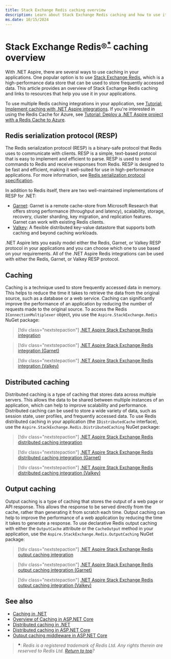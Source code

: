 ```yaml
---
title: Stack Exchange Redis caching overview
description: Learn about Stack Exchange Redis caching and how to use it in your applications.
ms.date: 10/15/2024
---
```


# Stack Exchange Redis&reg;<sup>**[*](#registered)**</sup> caching overview

<a name="heading"></a>

With .NET Aspire, there are several ways to use caching in your applications. One popular option is to use [Stack Exchange Redis](https://stackexchange.github.io/StackExchange.Redis), which is a high-performance data store that can be used to store frequently accessed data. This article provides an overview of Stack Exchange Redis caching and links to resources that help you use it in your applications.

To use multiple Redis caching integrations in your application, see [Tutorial: Implement caching with .NET Aspire integrations](caching-integrations.md). If you're interested in using the Redis Cache for Azure, see [Tutorial: Deploy a .NET Aspire project with a Redis Cache to Azure](caching-integrations-deployment.md).

## Redis serialization protocol (RESP)

The Redis serialization protocol (RESP) is a binary-safe protocol that Redis uses to communicate with clients. RESP is a simple, text-based protocol that is easy to implement and efficient to parse. RESP is used to send commands to Redis and receive responses from Redis. RESP is designed to be fast and efficient, making it well-suited for use in high-performance applications. For more information, see [Redis serialization protocol specification](https://redis.io/docs/latest/develop/reference/protocol-spec/).

In addition to Redis itself, there are two well-maintained implementations of RESP for .NET:

- [Garnet](https://github.com/microsoft/Garnet): Garnet is a remote cache-store from Microsoft Research that offers strong performance (throughput and latency), scalability, storage, recovery, cluster sharding, key migration, and replication features. Garnet can work with existing Redis clients.
- [Valkey](https://github.com/valkey-io/valkey): A flexible distributed key-value datastore that supports both caching and beyond caching workloads.

.NET Aspire lets you easily model either the Redis, Garnet, or Valkey RESP protocol in your applications and you can choose which one to use based on your requirements. All of the .NET Aspire Redis integrations can be used with either the Redis, Garnet, or Valkey RESP protocol.

## Caching

Caching is a technique used to store frequently accessed data in memory. This helps to reduce the time it takes to retrieve the data from the original source, such as a database or a web service. Caching can significantly improve the performance of an application by reducing the number of requests made to the original source. To access the Redis `IConnectionMultiplexer` object, you use the `Aspire.StackExchange.Redis` NuGet package:

> [!div class="nextstepaction"]
> [.NET Aspire Stack Exchange Redis integration](stackexchange-redis-integration.md)

> [!div class="nextstepaction"]
> [.NET Aspire Stack Exchange Redis integration (Garnet)](stackexchange-redis-integration.md?pivots=garnet)

> [!div class="nextstepaction"]
> [.NET Aspire Stack Exchange Redis integration (Valkey)](stackexchange-redis-integration.md?pivots=valkey)

## Distributed caching

Distributed caching is a type of caching that stores data across multiple servers. This allows the data to be shared between multiple instances of an application, which can help to improve scalability and performance. Distributed caching can be used to store a wide variety of data, such as session state, user profiles, and frequently accessed data. To use Redis distributed caching in your application (the `IDistributedCache` interface), use the `Aspire.StackExchange.Redis.DistributedCaching` NuGet package:

> [!div class="nextstepaction"]
> [.NET Aspire Stack Exchange Redis distributed caching integration](stackexchange-redis-distributed-caching-integration.md)

> [!div class="nextstepaction"]
> [.NET Aspire Stack Exchange Redis distributed caching integration (Garnet)](stackexchange-redis-distributed-caching-integration.md?pivots=garnet)

> [!div class="nextstepaction"]
> [.NET Aspire Stack Exchange Redis distributed caching integration (Valkey)](stackexchange-redis-distributed-caching-integration.md?pivots=valkey)

## Output caching

Output caching is a type of caching that stores the output of a web page or API response. This allows the response to be served directly from the cache, rather than generating it from scratch each time. Output caching can help to improve the performance of a web application by reducing the time it takes to generate a response. To use declarative Redis output caching with either the `OutputCache` attribute or the `CacheOutput` method in your application, use the `Aspire.StackExchange.Redis.OutputCaching` NuGet package:

> [!div class="nextstepaction"]
> [.NET Aspire Stack Exchange Redis output caching integration](stackexchange-redis-output-caching-integration.md)

> [!div class="nextstepaction"]
> [.NET Aspire Stack Exchange Redis output caching integration (Garnet)](stackexchange-redis-output-caching-integration.md?pivots=garnet)

> [!div class="nextstepaction"]
> [.NET Aspire Stack Exchange Redis output caching integration (Valkey)](stackexchange-redis-output-caching-integration.md?pivots=valkey)

## See also

- [Caching in .NET](/dotnet/core/extensions/caching)
- [Overview of Caching in ASP.NET Core](/aspnet/core/performance/caching/overview)
- [Distributed caching in .NET](/dotnet/core/extensions/caching#distributed-caching)
- [Distributed caching in ASP.NET Core](/aspnet/core/performance/caching/distributed)
- [Output caching middleware in ASP.NET Core](/aspnet/core/performance/caching/output)

> **<a name="registered">*</a>**: _Redis is a registered trademark of Redis Ltd. Any rights therein are reserved to Redis Ltd. [Return to top](#heading)?_